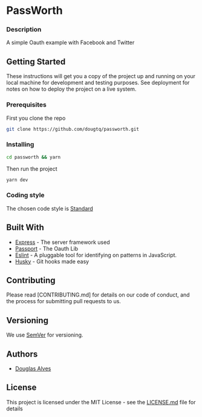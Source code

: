 # PassWorth

### Description

  A simple Oauth example with Facebook and Twitter

## Getting Started

These instructions will get you a copy of the project up and running on your local machine for development and testing purposes. See deployment for notes on how to deploy the project on a live system.

### Prerequisites

First you clone the repo

```sh
git clone https://github.com/dougtq/passworth.git
```


### Installing

```sh
cd passworth && yarn
```
Then run the project
```sh
yarn dev
```

### Coding style

The chosen code style is [Standard](https://github.com/standard/standard)


## Built With

* [Express](http://expressjs.com/) - The server framework used
* [Passport](https://github.com/jaredhanson/passport) - The Oauth Lib
* [Eslint](https://github.com/eslint/eslint) - A pluggable tool for identifying on patterns in JavaScript.
* [Husky](https://github.com/typicode/husky) - Git hooks made easy


## Contributing

Please read [CONTRIBUTING.md] for details on our code of conduct, and the process for submitting pull requests to us.

## Versioning

We use [SemVer](http://semver.org/) for versioning.

## Authors

* [Douglas Alves](https://github.com/dougtq)


## License

This project is licensed under the MIT License - see the [LICENSE.md](LICENSE.md) file for details

